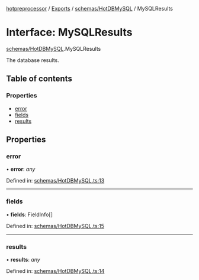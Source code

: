 [hotpreprocessor](../README.md) / [Exports](../modules.md) / [schemas/HotDBMySQL](../modules/schemas_hotdbmysql.md) / MySQLResults

# Interface: MySQLResults

[schemas/HotDBMySQL](../modules/schemas_hotdbmysql.md).MySQLResults

The database results.

## Table of contents

### Properties

- [error](schemas_hotdbmysql.mysqlresults.md#error)
- [fields](schemas_hotdbmysql.mysqlresults.md#fields)
- [results](schemas_hotdbmysql.mysqlresults.md#results)

## Properties

### error

• **error**: *any*

Defined in: [schemas/HotDBMySQL.ts:13](https://github.com/OurFreeLight/HotPreprocessor/blob/81355d3/src/schemas/HotDBMySQL.ts#L13)

___

### fields

• **fields**: FieldInfo[]

Defined in: [schemas/HotDBMySQL.ts:15](https://github.com/OurFreeLight/HotPreprocessor/blob/81355d3/src/schemas/HotDBMySQL.ts#L15)

___

### results

• **results**: *any*

Defined in: [schemas/HotDBMySQL.ts:14](https://github.com/OurFreeLight/HotPreprocessor/blob/81355d3/src/schemas/HotDBMySQL.ts#L14)
